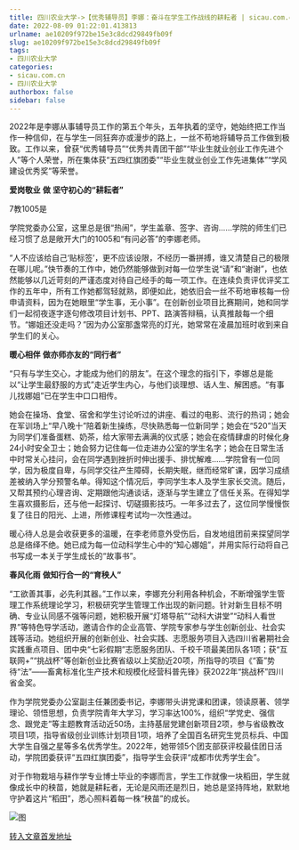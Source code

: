 ```yaml
---
title: 四川农业大学->【优秀辅导员】李娜：奋斗在学生工作战线的耕耘者 | sicau.com.cn
date: 2022-08-09 01:22:01.413813
urlname: ae10209f972be15e3c8dcd29849fb09f
slug: ae10209f972be15e3c8dcd29849fb09f
tags: 
- 四川农业大学
categories:
- sicau.com.cn
- 四川农业大学
authorbox: false
sidebar: false
---
```

2022年是李娜从事辅导员工作的第五个年头，五年执着的坚守，她始终把工作当作一种信仰，在与学生一同狂奔亦或漫步的路上，一丝不苟地将辅导员工作做到极致。工作以来，曾获“优秀辅导员”“优秀共青团干部”“毕业生就业创业工作先进个人”等个人荣誉，所在集体获“五四红旗团委”“毕业生就业创业工作先进集体”“学风建设优秀奖”等荣誉。

**爱岗敬业** **做** **坚守初心的“耕耘者”**

7教1005是
<!--more-->
学院党委办公室，这里总是很“热闹”，学生盖章、签字、咨询……学院的师生们已经习惯了总是敞开大门的1005和“有问必答”的李娜老师。

“人不应该给自己‘贴标签’，更不应该设限，不经历一番拼搏，谁又清楚自己的极限在哪儿呢。”快节奏的工作中，她仍然能够做到对每一位学生说“请”和“谢谢”，也依然能够以几近苛刻的严谨态度对待自己经手的每一项工作。在连续负责评优评奖工作的五年中，所有工作她都驾轻就熟，即便如此，她依旧会一丝不苟地审核每一份申请资料，因为在她眼里“学生事，无小事”。在创新创业项目比赛期间，她和同学们一起彻夜逐字逐句修改项目计划书、PPT、路演答辩稿，认真推敲每一个细节。“娜姐还没走吗？”因为办公室那盏常亮的灯光，她常常在凌晨加班时收到来自学生们的关心。

**暖心相伴** **做亦师亦友的“同行者”**

“只有与学生交心，才能成为他们的朋友”。在这个理念的指引下，李娜总是能以“让学生最舒服的方式”走近学生内心，与他们谈理想、话人生、解困惑。“有事儿找娜姐”已在学生中口口相传。

她会在操场、食堂、宿舍和学生讨论听过的讲座、看过的电影、流行的热词；她会在军训场上“早八晚十”陪着新生操练，尽快熟悉每一位新同学；她会在“520”当天为同学们准备蛋糕、奶茶，给大家带去满满的仪式感；她会在疫情肆虐的时候化身24小时安全卫士；她会努力记住每一位走进办公室的学生名字；她会在日常生活中时常关心挂问，会在同学遇到挫折时伸出援手、排忧解难……学院曾有一位同学，因为极度自卑，与同学交往产生障碍，长期失眠，继而经常旷课，因学习成绩差被纳入学分预警名单。得知这个情况后，李同学生本人及学生家长交流。随后，又帮其预约心理咨询、定期跟他沟通谈话，逐渐与学生建立了信任关系。在得知学生喜欢摄影后，还与他一起探讨、切磋摄影技巧。一年多过去了，这位同学慢慢恢复了往日的阳光、上进，所修课程考试均一次性通过。

暖心待人总是会收获更多的温暖，在李老师意外受伤后，自发地组团前来探望同学总是络绎不绝。她已成为每一位动科学生心中的“知心娜姐”，并用实际行动将自己书写成一本关于学生成长的“故事书”。

**春风化雨** **做知行合一的“育秧人”**

“工欲善其事，必先利其器。”工作以来，李娜充分利用各种机会，不断增强学生管理工作系统理论学习，积极研究学生管理工作出现的新问题。针对新生目标不明确、专业认同感不强等问题，她积极开展“灯塔导航”“动科大讲堂”“动科人看世界”等特色导学活动，邀请合作的企业高管、学院专家参与学生创新创业、社会实践等活动。她组织开展的创新创业、社会实践、志愿服务项目入选四川省暑期社会实践重点项目、团中央“七彩假期”志愿服务团队、千校千项最美团队各1项；获“互联网+”“挑战杯”等创新创业比赛省级以上奖励近20项，所指导的项目《“畜”势待“法”——畜禽标准化生产技术和规模化经营科普先锋》获2022年“挑战杯”四川省金奖。

作为学院党委办公室副主任兼团委书记，李娜带头讲党课和团课，领读原著、领学理论、领悟思想，负责学院青年大学习，学习率达100%，组织“学党史、强信念、跟党走”等主题教育活动近50场，主持基层党建创新项目2项，参与省级教改项目1项，指导省级创业训练计划项目1项，培养了全国百名研究生党员标兵、中国大学生自强之星等多名优秀学生。2022年，她带领5个团支部获评校最佳团日活动，学院团委获评“五四红旗团委”，指导学生会获评“成都市优秀学生会”。

对于作物栽培与耕作学专业博士毕业的李娜而言，学生工作就像一块稻田，学生就像成长中的秧苗，她就是耕耘者，无论是风雨还是烈日，她总是坚持阵地，默默地守护着这片“稻田”，悉心照料着每一株“秧苗”的成长。

![图](https://news.sicau.edu.cn/__local/0/7E/0B/E0DB2BC5E4A93283238958FD5A8_ED365C3A_EB3B.jpg)

[转入文章首发地址](https://news.sicau.edu.cn/info/1078/69101.htm)